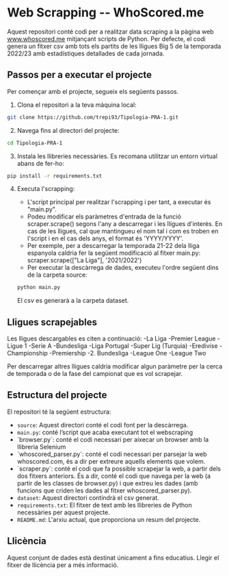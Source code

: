 # Web Scrapping -- WhoScored.me

Aquest repositori conté codi per a realitzar data scraping a la pàgina web www.whoscored.me mitjançant scripts de Python. Per defecte, el codi genera un fitxer csv amb tots els partits de les lligues Big 5 de la temporada 2022/23 amb estadístiques detallades de cada jornada. 

## Passos per a executar el projecte

Per començar amb el projecte, segueix els següents passos.

1. Clona el repositori a la teva màquina local:

```bash
git clone https://github.com/trepi93/Tipologia-PRA-1.git
```

2. Navega fins al directori del projecte:

```bash
cd Tipologia-PRA-1
```

3. Instala les llibreries necessàries. Es recomana utilitzar un entorn virtual abans de fer-ho:

```bash
pip install -r requirements.txt
```

4. Executa l'scrapping:

   - L'script principal per realitzar l'scrapping i per tant, a executar és "main.py". 
   - Podeu modificar els paràmetres d'entrada de la funció scraper.scrape() segons l'any a descarregar i les lligues d'interès. En cas de les lligues, cal que mantingueu el nom tal i com es troben en l'script i en el cas dels anys, el format és 'YYYY/YYYY'.
   - Per exemple, per a descarregar la temporada 21-22 dela lliga espanyola caldria fer la següent modificació al fitxer main.py:
    scraper.scrape(["La Liga"], '2021/2022')
   - Per executar la descàrrega de dades, executeu l'ordre següent dins de la carpeta source:

   ```bash
   python main.py
   ```

   El csv es generarà a la carpeta dataset.

## Lligues scrapejables

Les lligues descargables es citen a continuació:
-La Liga
-Premier League
-Ligue 1
-Serie A
-Bundesliga
-Liga Portugal
-Super Lig (Turquia)
-Eredivise
-Championship
-Premiership
-2. Bundesliga
-League One
-League Two

Per descarregar altres lligues caldria modificar algun paràmetre per la cerca de temporada o de la fase del campionat que es vol scrapejar.

## Estructura del projecte

El repositori té la següent estructura:

  - `source`: Aquest directori conté el codi font per la descàrrega.
  - `main.py`: conté l’script que acaba executant tot el webscraping
  - `browser.py´: conté el codi necessari per aixecar un browser amb la llibreria Selenium
  - `whoscored_parser.py´: conté el codi necessari per parsejar la web whoscored.com, és a dir per extreure aquells elements que volem.
  - `scraper.py´: conté el codi que fa possible scrapejar la web, a partir dels dos fitxers anteriors. És a dir, conté el codi que navega per la web (a partir de les classes de browser.py) i que extreu les dades (amb funcions que criden les dades al fitxer whoscored_parser.py).
- `dataset`: Aquest directori contindrà el csv generat.
- `requirements.txt`: El fitxer de text amb les llibreries de Python necessàries per aquest projecte.
- `README.md`: L'arxiu actual, que proporciona un resum del projecte.

## Llicència

Aquest conjunt de dades està destinat únicament a fins educatius. Llegir el fitxer de llicència per a més informació.





